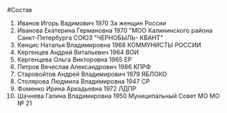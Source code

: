 #Состав
1. Иванов Игорь Вадимович 1970 За женщин России
2. Иванова Екатерина Германовна 1970 \"МОО Калининского района Санкт-Петербурга СОЮЗ \"ЧЕРНОБЫЛЬ- КВАНТ\"
3. Кенцис Наталья Владимировна 1968 КОММУНИСТЫ РОССИИ
4. Кергенцев Андрей Витальевич 1964 ВОИ
5. Кергенцева Ольга Викторовна 1965 ЕР
6. Петров Вячеслав Александрович 1986 КПРФ
7. Старовойтов Андрей Владимирович 1979 ЯБЛОКО
8. Столярова Людмила Владимировна 1947 СР
9. Фоменко Ирина Аркадьевна 1972 ЛДПР
10. Шачнева Галина Владимировна 1950 Муниципальный Совет МО МО № 21

